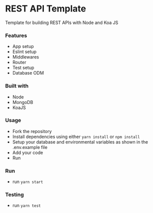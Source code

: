# REST API Template
Template for building REST APIs with Node and Koa JS

### Features
- App setup
- Eslint setup
- Middlewares
- Router
- Test setup
- Database ODM

### Built with
- Node
- MongoDB
- KoaJS

### Usage
- Fork the repository
- Install dependencies using either `yarn install` or `npm install`
- Setup your database and environmental variables as shown in the .env.example file
- Add your code
- Run

### Run
- run `yarn start`

### Testing
- run `yarn test`